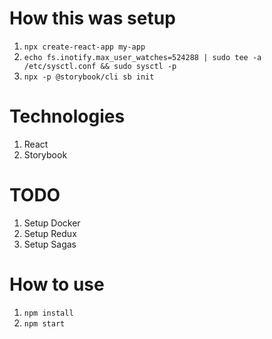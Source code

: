 # How this was setup
1. `npx create-react-app my-app`
2. `echo fs.inotify.max_user_watches=524288 | sudo tee -a /etc/sysctl.conf && sudo sysctl -p`
3. `npx -p @storybook/cli sb init`

# Technologies
1. React
2. Storybook

# TODO
1. Setup Docker
2. Setup Redux
3. Setup Sagas

# How to use
1. `npm install`
2. `npm start`